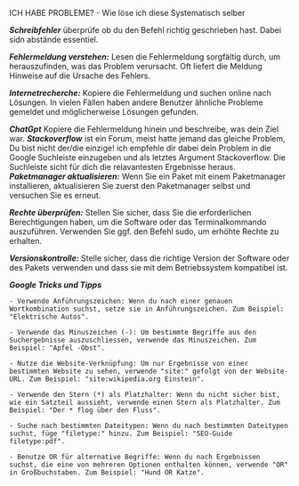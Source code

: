 ICH HABE PROBLEME? - Wie löse ich diese Systematisch selber

***Schreibfehler*** überprüfe ob du den Befehl richtig geschrieben hast. Dabei sidn abstände essentiel.

***Fehlermeldung verstehen:*** Lesen die Fehlermeldung sorgfältig durch, um herauszufinden, was das Problem verursacht. Oft liefert die Meldung Hinweise auf die Ursache des Fehlers.

***Internetrecherche:*** Kopiere die Fehlermeldung und suchen online nach Lösungen. In vielen Fällen haben andere Benutzer ähnliche Probleme gemeldet und möglicherweise Lösungen gefunden.

***ChatGpt*** Kopiere die Fehlermeldung hinein und beschreibe, was dein Ziel war.
***Stackoverflow*** ist ein Forum, meist hatte jemand das gleiche Problem, Du bist nicht der/die einzige!
ich empfehle dir dabei dein Problem in die Google Suchleiste einzugeben und als letztes Argument Stackoverflow. Die Suchleiste sicht für dich die relavantesten Ergebnisse heraus.
***Paketmanager aktualisieren:*** Wenn Sie ein Paket mit einem Paketmanager installieren, aktualisieren Sie zuerst den Paketmanager selbst und versuchen Sie es erneut.

***Rechte überprüfen:*** Stellen Sie sicher, dass Sie die erforderlichen Berechtigungen haben, um die Software oder das Terminalkommando auszuführen. Verwenden Sie ggf. den Befehl sudo, um erhöhte Rechte zu erhalten.

***Versionskontrolle:*** Stelle sicher, dass die richtige Version der Software oder des Pakets verwenden und dass sie mit dem Betriebssystem kompatibel ist.

***Google Tricks und Tipps***

    - Verwende Anführungszeichen: Wenn du nach einer genauen Wortkombination suchst, setze sie in Anführungszeichen. Zum Beispiel: "Elektrische Autos".

    - Verwende das Minuszeichen (-): Um bestimmte Begriffe aus den Suchergebnisse auszuschliessen, verwende das Minuszeichen. Zum Beispiel: "Apfel -Obst".

    - Nutze die Website-Verknüpfung: Um nur Ergebnisse von einer bestimmten Website zu sehen, verwende "site:" gefolgt von der Website-URL. Zum Beispiel: "site:wikipedia.org Einstein".

    - Verwende den Stern (*) als Platzhalter: Wenn du nicht sicher bist, wie ein Satzteil aussieht, verwende einen Stern als Platzhalter. Zum Beispiel: "Der * flog über den Fluss".

    - Suche nach bestimmten Dateitypen: Wenn du nach bestimmten Dateitypen suchst, füge "filetype:" hinzu. Zum Beispiel: "SEO-Guide filetype:pdf".

    - Benutze OR für alternative Begriffe: Wenn du nach Ergebnissen suchst, die eine von mehreren Optionen enthalten können, verwende "OR" in Großbuchstaben. Zum Beispiel: "Hund OR Katze".

